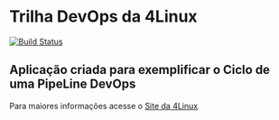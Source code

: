 # Trilha DevOps da 4Linux

<!-- Altere a Flag abaixo com sua URL do Travis -->
[![Build Status](https://travis-ci.org/jonatiao/DevOpsLab-HelloWorld.svg?branch=master)](https://travis-ci.org/jonatiao/DevOpsLab-HelloWorld)

## Aplicação criada para exemplificar o Ciclo de uma PipeLine DevOps


Para maiores informações acesse o [Site da 4Linux](https://www.4linux.com.br/cursos/devops)
